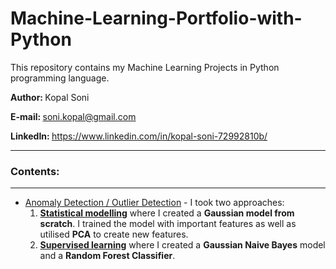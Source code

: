 # Machine-Learning-Portfolio-with-Python
This repository contains my Machine Learning Projects in Python programming language.

<b>Author: </b>Kopal Soni

<b>E-mail: </b>soni.kopal@gmail.com

<b>LinkedIn: </b>https://www.linkedin.com/in/kopal-soni-72992810b/

***
### Contents:
***
* [Anomaly Detection / Outlier Detection](https://github.com/ksoni5/Anomaly-Detection) - I took two approaches:
    1. <b>[Statistical modelling](https://github.com/kopalsoni/Anomaly-Detection/blob/master/Statistical%20approach%20-%20Gaussian%20Model%20from%20scratch.ipynb)</b> where I created a <b>Gaussian model from scratch</b>. I trained the model with important features as well as utilised <b>PCA</b> to create new features. 
    2. <b>[Supervised learning](https://github.com/kopalsoni/Anomaly-Detection/blob/master/Supervised%20Learning%20-%20Gaussian%20NB%20and%20Random%20Forest.ipynb)</b> where I created a <b>Gaussian Naive Bayes</b> model and a <b>Random Forest Classifier</b>.
